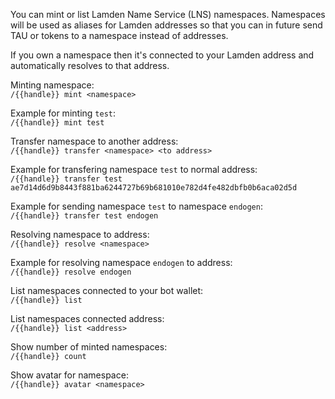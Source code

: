 You can mint or list Lamden Name Service (LNS) namespaces. Namespaces will be used as aliases for Lamden addresses so that you can in future send TAU or tokens to a namespace instead of addresses.  

If you own a namespace then it's connected to your Lamden address and automatically resolves to that address.  

Minting namespace:  
`/{{handle}} mint <namespace>`  

Example for minting `test`:  
`/{{handle}} mint test`  

Transfer namespace to another address:  
`/{{handle}} transfer <namespace> <to address>`  

Example for transfering namespace `test` to normal address:  
`/{{handle}} transfer test ae7d14d6d9b8443f881ba6244727b69b681010e782d4fe482dbfb0b6aca02d5d`  

Example for sending namespace `test` to namespace `endogen`:  
`/{{handle}} transfer test endogen`  

Resolving namespace to address:  
`/{{handle}} resolve <namespace>`  

Example for resolving namespace `endogen` to address:  
`/{{handle}} resolve endogen`  

List namespaces connected to your bot wallet:  
`/{{handle}} list`  

List namespaces connected address:  
`/{{handle}} list <address>`  

Show number of minted namespaces:  
`/{{handle}} count`  

Show avatar for namespace:  
`/{{handle}} avatar <namespace>`  
